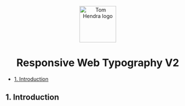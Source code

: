 <div align=center>
<img alt="Tom Hendra logo" src="https://res.cloudinary.com/tomhendra/image/upload/v1567091669/tomhendra-logo/tomhendra-logo-round-1024.png" width="100" />
<h1>Responsive Web Typography V2</h1>
</div>

- [1. Introduction](#1-introduction)

## 1. Introduction
